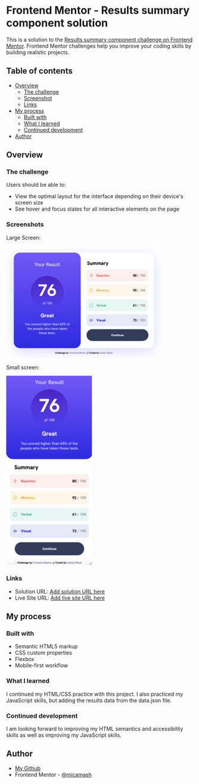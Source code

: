 # Frontend Mentor - Results summary component solution

This is a solution to the [Results summary component challenge on Frontend Mentor](https://www.frontendmentor.io/challenges/results-summary-component-CE_K6s0maV). Frontend Mentor challenges help you improve your coding skills by building realistic projects. 

## Table of contents

- [Overview](#overview)
  - [The challenge](#the-challenge)
  - [Screenshot](#screenshot)
  - [Links](#links)
- [My process](#my-process)
  - [Built with](#built-with)
  - [What I learned](#what-i-learned)
  - [Continued development](#continued-development)
- [Author](#author)

## Overview

### The challenge

Users should be able to:

- View the optimal layout for the interface depending on their device's screen size
- See hover and focus states for all interactive elements on the page

### Screenshots

Large Screen:

[<img src="assets/images/lrg-screen.png" height="300"/>](lrg-screen)

Small screen:

[<img src="assets/images/small-screen.png" width="230"/>](small-screen)

### Links

- Solution URL: [Add solution URL here](https://github.com/micamash/results-summary-component)
- Live Site URL: [Add live site URL here](https://micamash.github.io/results-summary-component/)

## My process

### Built with

- Semantic HTML5 markup
- CSS custom properties
- Flexbox
- Mobile-first workflow

### What I learned

I continued my HTML/CSS practice with this project. I also practiced my JavaScript skills, but adding the results data from the data.json file.

### Continued development

I am looking forward to improving my HTML semantics and accessibility skills as well as improving my JavaScript skills.

## Author

- [My Github](https://github.com/micamash/)
- Frontend Mentor - [@micamash](https://www.frontendmentor.io/profile/micamash)
